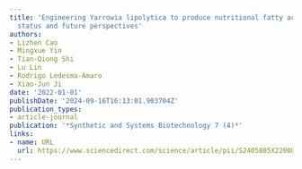 ```yaml
---
title: 'Engineering Yarrowia lipolytica to produce nutritional fatty acids: Current
  status and future perspectives'
authors:
- Lizhen Cao
- Mingxue Yin
- Tian-Qiong Shi
- Lu Lin
- Rodrigo Ledesma-Amaro
- Xiao-Jun Ji
date: '2022-01-01'
publishDate: '2024-09-16T16:13:01.903704Z'
publication_types:
- article-journal
publication: '*Synthetic and Systems Biotechnology 7 (4)*'
links:
- name: URL
  url: https://www.sciencedirect.com/science/article/pii/S2405805X22000680
---
```

